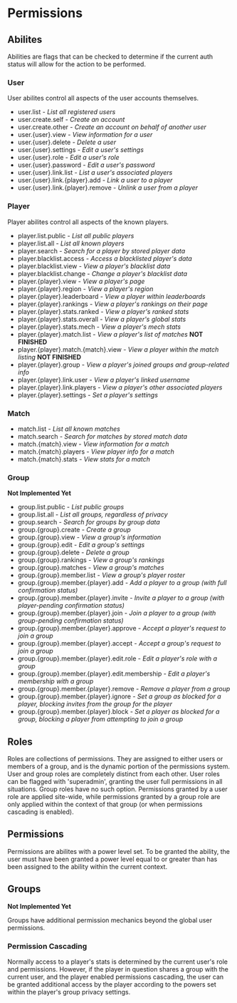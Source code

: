 # Permissions

## Abilites

Abilities are flags that can be checked to determine if the current auth status will allow for the action to be performed.

### User

User abilites control all aspects of the user accounts themselves.

* user.list - _List all registered users_
* user.create.self - _Create an account_
* user.create.other - _Create an account on behalf of another user_
* user.{user}.view - _View information for a user_
* user.{user}.delete - _Delete a user_
* user.{user}.settings - _Edit a user's settings_
* user.{user}.role - _Edit a user's role_
* user.{user}.password - _Edit a user's password_
* user.{user}.link.list - _List a user's associated players_
* user.{user}.link.{player}.add - _Link a user to a player_
* user.{user}.link.{player}.remove - _Unlink a user from a player_

### Player

Player abilites control all aspects of the known players.

* player.list.public - _List all public players_
* player.list.all - _List all known players_
* player.search - _Search for a player by stored player data_
* player.blacklist.access - _Access a blacklisted player's data_
* player.blacklist.view - _View a player's blacklist data_
* player.blacklist.change - _Change a player's blacklist data_
* player.{player}.view - _View a player's page_
* player.{player}.region - _View a player's region_
* player.{player}.leaderboard - _View a player within leaderboards_
* player.{player}.rankings - _View a player's rankings on their page_
* player.{player}.stats.ranked - _View a player's ranked stats_
* player.{player}.stats.overall - _View a player's global stats_
* player.{player}.stats.mech - _View a player's mech stats_
* player.{player}.match.list - _View a player's list of matches_ **NOT FINISHED**
* player.{player}.match.{match}.view - _View a player within the match listing_ **NOT FINISHED**
* player.{player}.group - _View a player's joined groups and group-related info_
* player.{player}.link.user - _View a player's linked username_
* player.{player}.link.players - _View a player's other associated players_
* player.{player}.settings - _Set a player's settings_

### Match

* match.list - _List all known matches_
* match.search - _Search for matches by stored match data_
* match.{match}.view - _View information for a match_
* match.{match}.players - _View player info for a match_
* match.{match}.stats - _View stats for a match_

### Group

**Not Implemented Yet**

* group.list.public - _List public groups_
* group.list.all - _List all groups, regardless of privacy_
* group.search - _Search for groups by group data_
* group.{group}.create - _Create a group_
* group.{group}.view - _View a group's information_
* group.{group}.edit - _Edit a group's settings_
* group.{group}.delete - _Delete a group_
* group.{group}.rankings - _View a group's rankings_
* group.{group}.matches - _View a group's matches_
* group.{group}.member.list - _View a group's player roster_
* group.{group}.member.{player}.add - _Add a player to a group (with full confirmation status)_
* group.{group}.member.{player}.invite - _Invite a player to a group (with player-pending confirmation status)_
* group.{group}.member.{player}.join - _Join a player to a group (with group-pending confirmation status)_
* group.{group}.member.{player}.approve - _Accept a player's request to join a group_
* group.{group}.member.{player}.accept - _Accept a group's request to join a group_
* group.{group}.member.{player}.edit.role - _Edit a player's role with a group_
* group.{group}.member.{player}.edit.membership - _Edit a player's membership with a group_
* group.{group}.member.{player}.remove - _Remove a player from a group_
* group.{group}.member.{player}.ignore - _Set a group as blocked for a player, blocking invites from the group for the player_
* group.{group}.member.{player}.block - _Set a player as blocked for a group, blocking a player from attempting to join a group_

## Roles

Roles are collections of permissions. They are assigned to either users or members of a group, and is the dynamic portion of the permissions system. User and group roles are completely distinct from each other. User roles can be flagged with 'superadmin', granting the user full permissions in all situations. Group roles have no such option. Permissions granted by a user role are applied site-wide, while permissions granted by a group role are only applied within the context of that group (or when permissions cascading is enabled).

## Permissions

Permissions are abilites with a power level set. To be granted the ability, the user must have been granted a power level equal to or greater than has been assigned to the ability within the current context.

## Groups

**Not Implemented Yet**

Groups have additional permission mechanics beyond the global user permissions.

### Permission Cascading

Normally access to a player's stats is determined by the current user's role and permissions. However, if the player in question shares a group with the current user, and the player enabled permissions cascading, the user can be granted additional access by the player according to the powers set within the player's group privacy settings.